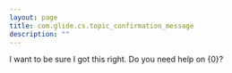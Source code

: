 ```yaml
---
layout: page
title: com.glide.cs.topic_confirmation_message
description: ""
---
```

I want to be sure I got this right. Do you need help on {0}?